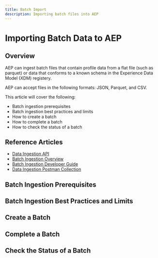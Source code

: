 ```yaml
---
title: Batch Import
description: Importing batch files into AEP
---
```


# Importing Batch Data to AEP

## Overview

AEP can ingest batch files that contain profile data from a flat file (such as parquet) or data that conforms to a known schema in the Experience Data Model (XDM) registery.

AEP can accept files in the following formats: JSON, Parquet, and CSV.

This article will cover the following:

* Batch ingestion prerequisites
* Batch ingestion best practices and limits
* How to create a batch
* How to complete a batch
* How to check the status of a batch

## Reference Articles

* [Data Ingestion API](https://www.adobe.io/apis/experienceplatform/home/api-reference.html#/acpdr/swagger-specs)
* [Batch Ingestion Overview](https://www.adobe.io/apis/experienceplatform/home/data-ingestion/data-ingestion-services.html#!api-specification/markdown/narrative/technical_overview/ingest_architectural_overview/ingest_architectural_overview.md)
* [Batch Ingestion Developer Guide](https://www.adobe.io/apis/experienceplatform/home/data-ingestion/data-ingestion-services.html#!api-specification/markdown/narrative/technical_overview/ingest_architectural_overview/batch_data_ingestion_developer_guide.md)
* [Data Ingestion Postman Collection](https://github.com/adobe/experience-platform-postman-samples/blob/master/apis/experience-platform/Data%20Ingestion%20API.postman_collection.json)


## Batch Ingestion Prerequisites

## Batch Ingestion Best Practices and Limits

## Create a Batch

## Complete a Batch

## Check the Status of a Batch


